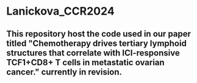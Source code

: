 # Lanickova_CCR2024
This repository host the code used in our paper titled "Chemotherapy drives tertiary lymphoid structures that correlate with ICI-responsive TCF1+CD8+ T cells in metastatic ovarian cancer." currently in revision.
------------------------------------------------------------------------------------------------------------------------------------------------------------------------------------------------------------------
